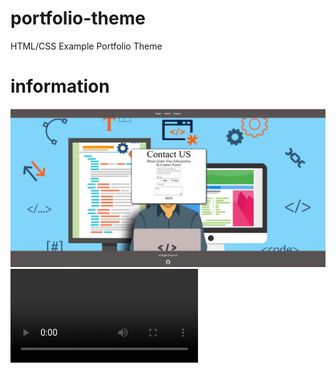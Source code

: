 # portfolio-theme
HTML/CSS Example Portfolio Theme
# information
<img src="sample-project-of-a-simple-personal-resume-template.PNG">
<video src="https://cdn.teekyar.ir/HTML-Portfolio-Demo.mp4?_=1">
https://teekyar.ir/blog/sample-project-of-a-simple-personal-resume-template/
https://ptheme.examples.teekyar.ir
